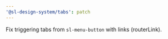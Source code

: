 ```yaml
---
'@sl-design-system/tabs': patch
---
```


Fix triggering tabs from `sl-menu-button` with links (routerLink).
